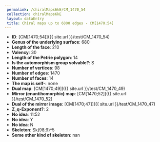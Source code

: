 ```yaml
--- 
 permalink: /chiralMaps6kE/CM_1470_54 
 collection: chiralMaps6kE
 layout: dataEntry
 title: Chiral maps up to 6000 edges - CM[1470;54]
---
```


- **ID**: [CM[1470;54]]({{ site.url }}/test/CM_1470_54)
- **Genus of the underlying surface**: 680
- **Length of the face**: 210
- **Valency**: 30
- **Length of the Petrie polygon**: 14
- **Is the automorphism group solvable?**: S
- **Number of vertices**: 98
- **Number of edges**: 1470
- **Number of faces**: 14
- **The map is self-**: none
- **Dual map**: [CM[1470;49]]({{ site.url }}/test/CM_1470_49)
- **Mirror (enantihomorphic) map**: [CM[1470;52]]({{ site.url }}/test/CM_1470_52)
- **Dual of the mirror image**: [CM[1470;47]]({{ site.url }}/test/CM_1470_47)
- **Z_q-Exponent?**: 2
- **No idea**:  11:52
- **No idea**: Y
- **No idea**: N
- **Skeleton**: Sk(98;9)^5
- **Some other kind of skeleton**: nan

